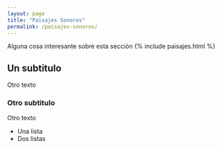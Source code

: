 ```yaml
---
layout: page
title: "Paisajes Sonoros"
permalink: /paisajes-sonoros/
---
```

Alguna cosa interesante sobre esta sección
{% include paisajes.html %}

## Un subtitulo

Otro texto
### Otro subtitulo
Otro texto
* Una lista
* Dos listas
